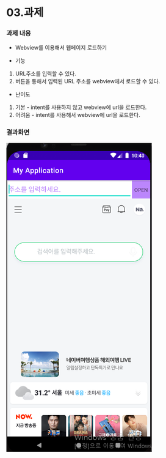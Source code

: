 # 03.과제

### 과제 내용
- Webview를 이용해서 웹페이지 로드하기

- 기능
1. URL주소를 입력할 수 있다.
2. 버튼을 통해서 입력된 URL 주소를 webview에서 로드할 수 있다.

- 난이도
1. 기본 - intent를 사용하지 않고 webview에 url을 로드한다.
2. 어려움 - intent를 사용해서 webview에 url을 로드한다.
### 결과화면
![결과화면](./결과.PNG)
